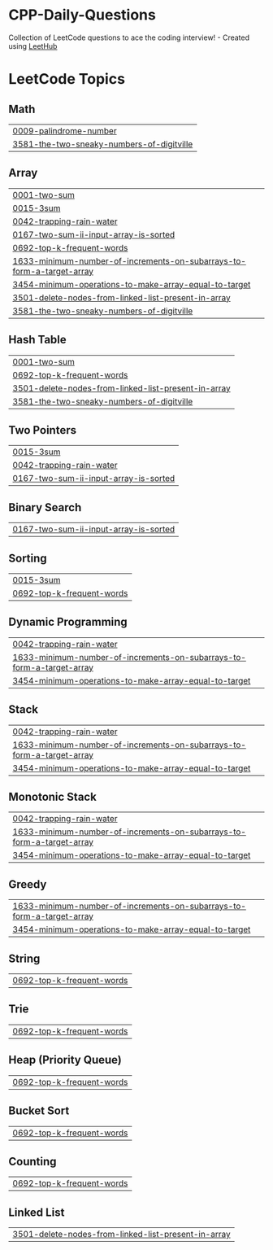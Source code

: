 # CPP-Daily-Questions
Collection of LeetCode questions to ace the coding interview! - Created using [LeetHub](https://github.com/QasimWani/LeetHub)

<!---LeetCode Topics Start-->
# LeetCode Topics
## Math
|  |
| ------- |
| [0009-palindrome-number](https://github.com/TARANPREETKAUR18/CPP-Daily-Questions/tree/master/0009-palindrome-number) |
| [3581-the-two-sneaky-numbers-of-digitville](https://github.com/TARANPREETKAUR18/CPP-Daily-Questions/tree/master/3581-the-two-sneaky-numbers-of-digitville) |
## Array
|  |
| ------- |
| [0001-two-sum](https://github.com/TARANPREETKAUR18/CPP-Daily-Questions/tree/master/0001-two-sum) |
| [0015-3sum](https://github.com/TARANPREETKAUR18/CPP-Daily-Questions/tree/master/0015-3sum) |
| [0042-trapping-rain-water](https://github.com/TARANPREETKAUR18/CPP-Daily-Questions/tree/master/0042-trapping-rain-water) |
| [0167-two-sum-ii-input-array-is-sorted](https://github.com/TARANPREETKAUR18/CPP-Daily-Questions/tree/master/0167-two-sum-ii-input-array-is-sorted) |
| [0692-top-k-frequent-words](https://github.com/TARANPREETKAUR18/CPP-Daily-Questions/tree/master/0692-top-k-frequent-words) |
| [1633-minimum-number-of-increments-on-subarrays-to-form-a-target-array](https://github.com/TARANPREETKAUR18/CPP-Daily-Questions/tree/master/1633-minimum-number-of-increments-on-subarrays-to-form-a-target-array) |
| [3454-minimum-operations-to-make-array-equal-to-target](https://github.com/TARANPREETKAUR18/CPP-Daily-Questions/tree/master/3454-minimum-operations-to-make-array-equal-to-target) |
| [3501-delete-nodes-from-linked-list-present-in-array](https://github.com/TARANPREETKAUR18/CPP-Daily-Questions/tree/master/3501-delete-nodes-from-linked-list-present-in-array) |
| [3581-the-two-sneaky-numbers-of-digitville](https://github.com/TARANPREETKAUR18/CPP-Daily-Questions/tree/master/3581-the-two-sneaky-numbers-of-digitville) |
## Hash Table
|  |
| ------- |
| [0001-two-sum](https://github.com/TARANPREETKAUR18/CPP-Daily-Questions/tree/master/0001-two-sum) |
| [0692-top-k-frequent-words](https://github.com/TARANPREETKAUR18/CPP-Daily-Questions/tree/master/0692-top-k-frequent-words) |
| [3501-delete-nodes-from-linked-list-present-in-array](https://github.com/TARANPREETKAUR18/CPP-Daily-Questions/tree/master/3501-delete-nodes-from-linked-list-present-in-array) |
| [3581-the-two-sneaky-numbers-of-digitville](https://github.com/TARANPREETKAUR18/CPP-Daily-Questions/tree/master/3581-the-two-sneaky-numbers-of-digitville) |
## Two Pointers
|  |
| ------- |
| [0015-3sum](https://github.com/TARANPREETKAUR18/CPP-Daily-Questions/tree/master/0015-3sum) |
| [0042-trapping-rain-water](https://github.com/TARANPREETKAUR18/CPP-Daily-Questions/tree/master/0042-trapping-rain-water) |
| [0167-two-sum-ii-input-array-is-sorted](https://github.com/TARANPREETKAUR18/CPP-Daily-Questions/tree/master/0167-two-sum-ii-input-array-is-sorted) |
## Binary Search
|  |
| ------- |
| [0167-two-sum-ii-input-array-is-sorted](https://github.com/TARANPREETKAUR18/CPP-Daily-Questions/tree/master/0167-two-sum-ii-input-array-is-sorted) |
## Sorting
|  |
| ------- |
| [0015-3sum](https://github.com/TARANPREETKAUR18/CPP-Daily-Questions/tree/master/0015-3sum) |
| [0692-top-k-frequent-words](https://github.com/TARANPREETKAUR18/CPP-Daily-Questions/tree/master/0692-top-k-frequent-words) |
## Dynamic Programming
|  |
| ------- |
| [0042-trapping-rain-water](https://github.com/TARANPREETKAUR18/CPP-Daily-Questions/tree/master/0042-trapping-rain-water) |
| [1633-minimum-number-of-increments-on-subarrays-to-form-a-target-array](https://github.com/TARANPREETKAUR18/CPP-Daily-Questions/tree/master/1633-minimum-number-of-increments-on-subarrays-to-form-a-target-array) |
| [3454-minimum-operations-to-make-array-equal-to-target](https://github.com/TARANPREETKAUR18/CPP-Daily-Questions/tree/master/3454-minimum-operations-to-make-array-equal-to-target) |
## Stack
|  |
| ------- |
| [0042-trapping-rain-water](https://github.com/TARANPREETKAUR18/CPP-Daily-Questions/tree/master/0042-trapping-rain-water) |
| [1633-minimum-number-of-increments-on-subarrays-to-form-a-target-array](https://github.com/TARANPREETKAUR18/CPP-Daily-Questions/tree/master/1633-minimum-number-of-increments-on-subarrays-to-form-a-target-array) |
| [3454-minimum-operations-to-make-array-equal-to-target](https://github.com/TARANPREETKAUR18/CPP-Daily-Questions/tree/master/3454-minimum-operations-to-make-array-equal-to-target) |
## Monotonic Stack
|  |
| ------- |
| [0042-trapping-rain-water](https://github.com/TARANPREETKAUR18/CPP-Daily-Questions/tree/master/0042-trapping-rain-water) |
| [1633-minimum-number-of-increments-on-subarrays-to-form-a-target-array](https://github.com/TARANPREETKAUR18/CPP-Daily-Questions/tree/master/1633-minimum-number-of-increments-on-subarrays-to-form-a-target-array) |
| [3454-minimum-operations-to-make-array-equal-to-target](https://github.com/TARANPREETKAUR18/CPP-Daily-Questions/tree/master/3454-minimum-operations-to-make-array-equal-to-target) |
## Greedy
|  |
| ------- |
| [1633-minimum-number-of-increments-on-subarrays-to-form-a-target-array](https://github.com/TARANPREETKAUR18/CPP-Daily-Questions/tree/master/1633-minimum-number-of-increments-on-subarrays-to-form-a-target-array) |
| [3454-minimum-operations-to-make-array-equal-to-target](https://github.com/TARANPREETKAUR18/CPP-Daily-Questions/tree/master/3454-minimum-operations-to-make-array-equal-to-target) |
## String
|  |
| ------- |
| [0692-top-k-frequent-words](https://github.com/TARANPREETKAUR18/CPP-Daily-Questions/tree/master/0692-top-k-frequent-words) |
## Trie
|  |
| ------- |
| [0692-top-k-frequent-words](https://github.com/TARANPREETKAUR18/CPP-Daily-Questions/tree/master/0692-top-k-frequent-words) |
## Heap (Priority Queue)
|  |
| ------- |
| [0692-top-k-frequent-words](https://github.com/TARANPREETKAUR18/CPP-Daily-Questions/tree/master/0692-top-k-frequent-words) |
## Bucket Sort
|  |
| ------- |
| [0692-top-k-frequent-words](https://github.com/TARANPREETKAUR18/CPP-Daily-Questions/tree/master/0692-top-k-frequent-words) |
## Counting
|  |
| ------- |
| [0692-top-k-frequent-words](https://github.com/TARANPREETKAUR18/CPP-Daily-Questions/tree/master/0692-top-k-frequent-words) |
## Linked List
|  |
| ------- |
| [3501-delete-nodes-from-linked-list-present-in-array](https://github.com/TARANPREETKAUR18/CPP-Daily-Questions/tree/master/3501-delete-nodes-from-linked-list-present-in-array) |
<!---LeetCode Topics End-->
